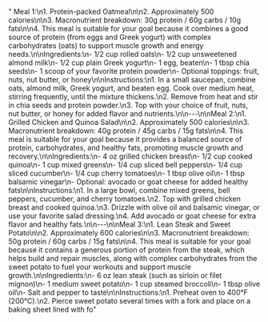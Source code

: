 " Meal 1:\n1. Protein-packed Oatmeal\n\n2. Approximately 500 calories\n\n3. Macronutrient breakdown: 30g protein / 60g carbs / 10g fats\n\n4. This meal is suitable for your goal because it combines a good source of protein (from eggs and Greek yogurt) with complex carbohydrates (oats) to support muscle growth and energy needs.\n\nIngredients:\n- 1/2 cup rolled oats\n- 1/2 cup unsweetened almond milk\n- 1/2 cup plain Greek yogurt\n- 1 egg, beaten\n- 1 tbsp chia seeds\n- 1 scoop of your favorite protein powder\n- Optional toppings: fruit, nuts, nut butter, or honey\n\nInstructions:\n1. In a small saucepan, combine oats, almond milk, Greek yogurt, and beaten egg. Cook over medium heat, stirring frequently, until the mixture thickens.\n2. Remove from heat and stir in chia seeds and protein powder.\n3. Top with your choice of fruit, nuts, nut butter, or honey for added flavor and nutrients.\n\n---\n\nMeal 2:\n1. Grilled Chicken and Quinoa Salad\n\n2. Approximately 500 calories\n\n3. Macronutrient breakdown: 40g protein / 45g carbs / 15g fats\n\n4. This meal is suitable for your goal because it provides a balanced source of protein, carbohydrates, and healthy fats, promoting muscle growth and recovery.\n\nIngredients:\n- 4 oz grilled chicken breast\n- 1/2 cup cooked quinoa\n- 1 cup mixed greens\n- 1/4 cup sliced bell peppers\n- 1/4 cup sliced cucumber\n- 1/4 cup cherry tomatoes\n- 1 tbsp olive oil\n- 1 tbsp balsamic vinegar\n- Optional: avocado or goat cheese for added healthy fats\n\nInstructions:\n1. In a large bowl, combine mixed greens, bell peppers, cucumber, and cherry tomatoes.\n2. Top with grilled chicken breast and cooked quinoa.\n3. Drizzle with olive oil and balsamic vinegar, or use your favorite salad dressing.\n4. Add avocado or goat cheese for extra flavor and healthy fats.\n\n---\n\nMeal 3:\n1. Lean Steak and Sweet Potato\n\n2. Approximately 600 calories\n\n3. Macronutrient breakdown: 50g protein / 60g carbs / 15g fats\n\n4. This meal is suitable for your goal because it contains a generous portion of protein from the steak, which helps build and repair muscles, along with complex carbohydrates from the sweet potato to fuel your workouts and support muscle growth.\n\nIngredients:\n- 6 oz lean steak (such as sirloin or filet mignon)\n- 1 medium sweet potato\n- 1 cup steamed broccoli\n- 1 tbsp olive oil\n- Salt and pepper to taste\n\nInstructions:\n1. Preheat oven to 400°F (200°C).\n2. Pierce sweet potato several times with a fork and place on a baking sheet lined with fo"